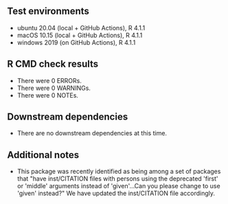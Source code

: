 ## Test environments
* ubuntu 20.04 (local + GitHub Actions), R 4.1.1
* macOS 10.15 (local + GitHub Actions), R 4.1.1
* windows 2019 (on GitHub Actions), R 4.1.1

## R CMD check results
* There were 0 ERRORs.
* There were 0 WARNINGs.
* There were 0 NOTEs.

## Downstream dependencies
* There are no downstream dependencies at this time.

## Additional notes
* This package was recently identified as being among a set of packages that
  "have inst/CITATION files with persons using the deprecated 'first'
  or 'middle' arguments instead of 'given'...Can you please change to use
  'given' instead?" We have updated the inst/CITATION file accordingly.
